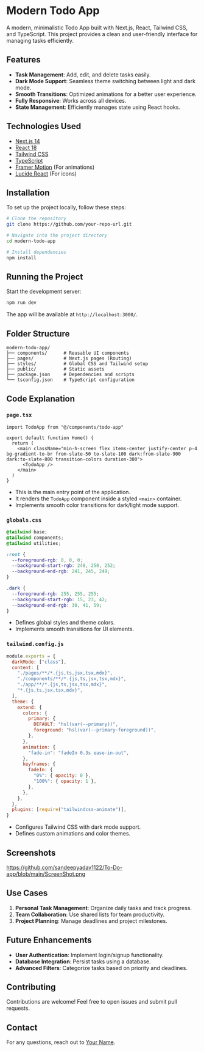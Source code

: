 # Modern Todo App

A modern, minimalistic Todo App built with Next.js, React, Tailwind CSS, and TypeScript. This project provides a clean and user-friendly interface for managing tasks efficiently.

## Features

- **Task Management**: Add, edit, and delete tasks easily.
- **Dark Mode Support**: Seamless theme switching between light and dark mode.
- **Smooth Transitions**: Optimized animations for a better user experience.
- **Fully Responsive**: Works across all devices.
- **State Management**: Efficiently manages state using React hooks.

## Technologies Used

- [Next.js 14](https://nextjs.org/)
- [React 18](https://react.dev/)
- [Tailwind CSS](https://tailwindcss.com/)
- [TypeScript](https://www.typescriptlang.org/)
- [Framer Motion](https://www.framer.com/motion/) (For animations)
- [Lucide React](https://lucide.dev/) (For icons)

## Installation

To set up the project locally, follow these steps:

```sh
# Clone the repository
git clone https://github.com/your-repo-url.git

# Navigate into the project directory
cd modern-todo-app

# Install dependencies
npm install
```

## Running the Project

Start the development server:

```sh
npm run dev
```

The app will be available at `http://localhost:3000/`.

## Folder Structure

```
modern-todo-app/
├── components/      # Reusable UI components
├── pages/           # Next.js pages (Routing)
├── styles/          # Global CSS and Tailwind setup
├── public/          # Static assets
├── package.json     # Dependencies and scripts
└── tsconfig.json    # TypeScript configuration
```

## Code Explanation

### `page.tsx`

```tsx
import TodoApp from "@/components/todo-app"

export default function Home() {
  return (
    <main className="min-h-screen flex items-center justify-center p-4 bg-gradient-to-br from-slate-50 to-slate-100 dark:from-slate-900 dark:to-slate-800 transition-colors duration-300">
      <TodoApp />
    </main>
  )
}
```

- This is the main entry point of the application.
- It renders the `TodoApp` component inside a styled `<main>` container.
- Implements smooth color transitions for dark/light mode support.

### `globals.css`

```css
@tailwind base;
@tailwind components;
@tailwind utilities;

:root {
  --foreground-rgb: 0, 0, 0;
  --background-start-rgb: 248, 250, 252;
  --background-end-rgb: 241, 245, 249;
}

.dark {
  --foreground-rgb: 255, 255, 255;
  --background-start-rgb: 15, 23, 42;
  --background-end-rgb: 30, 41, 59;
}
```

- Defines global styles and theme colors.
- Implements smooth transitions for UI elements.

### `tailwind.config.js`

```js
module.exports = {
  darkMode: ["class"],
  content: [
    "./pages/**/*.{js,ts,jsx,tsx,mdx}",
    "./components/**/*.{js,ts,jsx,tsx,mdx}",
    "./app/**/*.{js,ts,jsx,tsx,mdx}",
    "*.{js,ts,jsx,tsx,mdx}",
  ],
  theme: {
    extend: {
      colors: {
        primary: {
          DEFAULT: "hsl(var(--primary))",
          foreground: "hsl(var(--primary-foreground))",
        },
      },
      animation: {
        "fade-in": "fadeIn 0.3s ease-in-out",
      },
      keyframes: {
        fadeIn: {
          "0%": { opacity: 0 },
          "100%": { opacity: 1 },
        },
      },
    },
  },
  plugins: [require("tailwindcss-animate")],
}
```

- Configures Tailwind CSS with dark mode support.
- Defines custom animations and color themes.

## Screenshots

https://github.com/sandeepyadav1122/To-Do-app/blob/main/ScreenShot.png

## Use Cases

1. **Personal Task Management**: Organize daily tasks and track progress.
2. **Team Collaboration**: Use shared lists for team productivity.
3. **Project Planning**: Manage deadlines and project milestones.

## Future Enhancements

- **User Authentication**: Implement login/signup functionality.
- **Database Integration**: Persist tasks using a database.
- **Advanced Filters**: Categorize tasks based on priority and deadlines.

## Contributing

Contributions are welcome! Feel free to open issues and submit pull requests.

## Contact

For any questions, reach out to [Your Name](mailto\:your-email@example.com).

